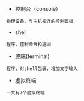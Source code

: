 - 控制台（console）
```
物理设备，与主机相连的控制面板
```

- shell
```
程序，控制命令和返回
```

- 终端(terminal)
```
程序，对shell包裹，增加文字输入
```

- 虚拟终端
```
一共有7个虚拟终端
```
